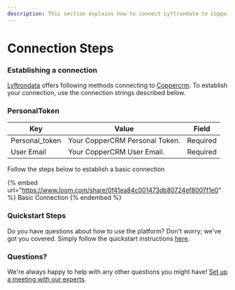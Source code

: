 ```yaml
---
description: This section explains how to connect Lyftrondata to Coppercrm.
---
```


# Connection Steps

### Establishing a connection

[Lyftrondata](https://www.lyftrondata.com) offers following methods connecting to [Coppercrm](https://www.lyftrondata.com/integration/sales-analytics/copper/). To establish your connection, use the connection strings described below.

### PersonalToken

| Key              | Value                          | Field    |
| ---------------- | ------------------------------ | -------- |
| Personal\_token  | Your CopperCRM Personal Token. | Required |
| User Email       | Your CopperCRM User Email.     | Required |

Follow the steps below to establish a basic connection

{% embed url="https://www.loom.com/share/0f41ea84c001473db80724ef8007f1e0" %}
Basic Connection
{% endembed %}

### Quickstart Steps

Do you have questions about how to use the platform? Don't worry; we've got you covered. Simply follow the quickstart instructions [here](./).

### Questions? <a href="#questions" id="questions"></a>

We're always happy to help with any other questions you might have! [Set up a meeting with our experts](https://www.lyftrondata.com/book-a-meeting/).
